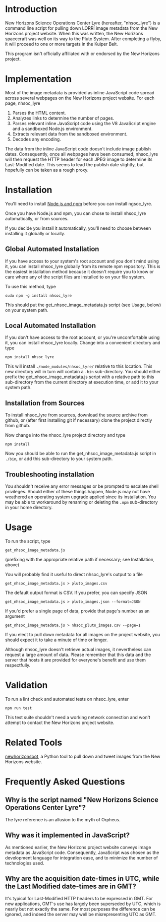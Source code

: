# Introduction

New Horizons Science Operations Center Lyre (hereafter, "nhsoc_lyre") is a command line script for pulling down LORRI image metadata from the New Horizons project website. When this was written, the New Horizons spacecraft was well on its way to the Pluto System. After completing a flyby, it will proceed to one or more targets in the Kuiper Belt.

This program isn't officially affiliated with or endorsed by the New Horizons project.

# Implementation

Most of the image metadata is provided as inline JavaScript code spread across several webpages on the New Horizons project website. For each page, nhsoc_lyre

1. Parses the HTML content.
1. Analyzes links to determine the number of pages.
1. Parses relevant inline JavaScript code using the V8 JavaScript engine and a sandboxed Node.js environment.
1. Extracts relevant data from the sandboxed environment.
1. Decodes any encoding.

The data from the inline JavaScript code doesn't include image publish dates. Consequently, once all webpages have been consumed, nhsoc_lyre will then request the HTTP header for each JPEG image to determine its Last-Modified date. This seems to lead the publish date slightly, but hopefully can be taken as a rough proxy.

# Installation

You'll need to install [Node.js and npm](https://nodejs.org) before you can install ngsoc_lyre.

Once you have Node.js and npm, you can chose to install nhsoc_lyre automatically, or from sources.

If you decide you install it automatically, you'll need to choose between installing it globally or locally.

## Global Automated Installation

If you have access to your system's root account and you don't mind using it, you can install nhsoc_lyre globally from its remote npm repository. This is the easiest installation method because it doesn't require you to know or care where any of the script files are installed to on your file system.

To use this method, type

`sudo npm -g install nhsoc_lyre`

This should put the get_nhsoc_image_metadata.js script (see Usage, below) on your system path.

## Local Automated Installation

If you don't have access to the root account, or you're uncomfortable using it, you can install nhsoc_lyre locally. Change into a convenient directory and type

`npm install nhsoc_lyre`

This will install `./node_modules/nhsoc_lyre/` relative to this location. This new directory will in turn will contain a `.bin` sub-directory. You should either prefix the get_nhsoc_image_metadata.js script with a relative path to this sub-directory from the current directory at execution time, or add it to your system path.

## Installation from Sources

To install nhsoc_lyre from sources, download the source archive from github, or (after first installing git if necessary) clone the project directly from github.

Now change into the nhsoc_lyre project directory and type

`npm install`

Now you should be able to run the get_nhsoc_image_metadata.js script in `./bin`, or add this sub-directory to your system path.

## Troubleshooting installation

You shouldn't receive any error messages or be prompted to escalate shell privileges. Should either of these things happen, Node.js may not have weathered an operating system upgrade applied since its installation. You may be able to workaround by renaming or deleting the ``.npm`` sub-directory in your home directory.

# Usage

To run the script, type

`get_nhsoc_image_metadata.js`

(prefixing with the appropriate relative path if necessary; see Installation, above)

You will probably find it useful to direct nhsoc_lyre's output to a file

`get_nhsoc_image_metadata.js > pluto_images.csv`

The default output format is CSV. If you prefer, you can specify JSON

`get_nhsoc_image_metadata.js > pluto_images.json --format=JSON`

If you'd prefer a single page of data, provide that page's number as an argument

`get_nhsoc_image_metadata.js > nhsoc_pluto_images.csv --page=1`

If you elect to pull down metadata for all images on the project website, you should expect it to take a minute of time or longer.

Although nhsoc_lyre doesn't retrieve actual images, it nevertheless can request a large amount of data. Please remember that this data and the server that hosts it are provided for everyone's benefit and use them respectfully.

# Validation

To run a lint check and automated tests on nhsoc_lyre, enter

`npm run test`

This test suite shouldn't need a working network connection and won't attempt to contact the New Horizons project website.

# Related Tools

[newhorizonsbot](https://github.com/barentsen/NewHorizonsBot/), a Python tool to pull down and tweet images from the New Horizons website.

# Frequently Asked Questions

## Why is the script named "New Horizons Science Operations Center Lyre"?

The lyre reference is an allusion to the myth of Orpheus.

## Why was it implemented in JavaScript?

As mentioned earlier, the New Horizons project website conveys image metadata as JavaScript code. Consequently, JavaScript was chosen as the development language for integration ease, and to minimize the number of technologies used.

## Why are the acquisition date-times in UTC, while the Last Modified date-times are in GMT?

It's typical for Last-Modified HTTP headers to be expressed in GMT. For new applications, GMT's use has largely been superseded by UTC, which is nearly but not exactly the same. For most purposes the difference can be ignored, and indeed the server may well be misrepresenting UTC as GMT.
